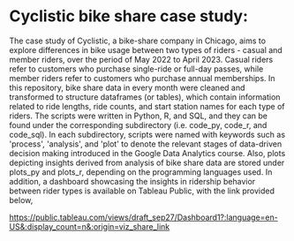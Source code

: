 # Cyclistic bike share case study:
The case study of Cyclistic, a bike-share company in Chicago, aims to explore differences in bike usage between two types of riders - casual and member riders, over the period of May 2022 to April 2023. 
Casual riders refer to customers who purchase single-ride or full-day passes, while member riders refer to customers who purchase annual memberships. In this repository, bike share data in every month
were cleaned and transformed to structure dataframes (or tables), which contain information related to ride lengths, ride counts, and start station names for each type of riders. The scripts were written 
in Python, R, and SQL, and they can be found under the corresponding subdirectory (i.e. code_py, code_r, and code_sql). In each subdirectory, scripts were named with keywords such as 'process', 'analysis',
and 'plot' to denote the relevant stages of data-driven decision making introduced in the Google Data Analytics course. Also, plots depicting insights derived from analysis of bike share data are stored 
under plots_py and plots_r, depending on the programming languages used. In addition, a dashboard showcasing the insights in ridership behavior between rider types is available on Tableau Public, with the 
link provided below, 

https://public.tableau.com/views/draft_sep27/Dashboard1?:language=en-US&:display_count=n&:origin=viz_share_link
